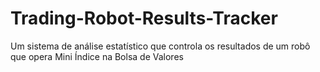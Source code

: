 # Trading-Robot-Results-Tracker
 Um sistema de análise estatístico que controla os resultados de um robô que opera Mini Índice na Bolsa de Valores
